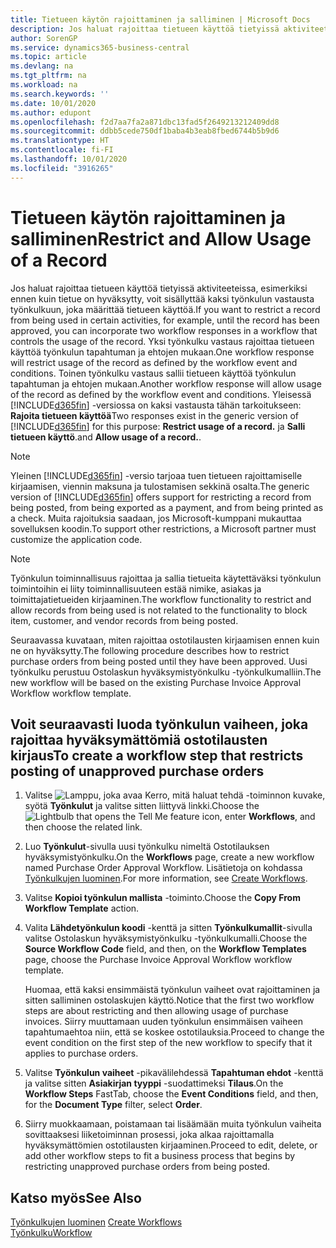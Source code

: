 ```yaml
---
title: Tietueen käytön rajoittaminen ja salliminen | Microsoft Docs
description: Jos haluat rajoittaa tietueen käyttöä tietyissä aktiviteeteissa, esimerkiksi ennen kuin tietue on hyväksytty, voit sisällyttää kaksi työnkulun vastausta työnkulkuun, joka määrittää tietueen käyttöä.
author: SorenGP
ms.service: dynamics365-business-central
ms.topic: article
ms.devlang: na
ms.tgt_pltfrm: na
ms.workload: na
ms.search.keywords: ''
ms.date: 10/01/2020
ms.author: edupont
ms.openlocfilehash: f2d7aa7fa2a871dbc13fad5f2649213212409dd8
ms.sourcegitcommit: ddbb5cede750df1baba4b3eab8fbed6744b5b9d6
ms.translationtype: HT
ms.contentlocale: fi-FI
ms.lasthandoff: 10/01/2020
ms.locfileid: "3916265"
---
```

# <a name="restrict-and-allow-usage-of-a-record"></a><span data-ttu-id="e8366-103">Tietueen käytön rajoittaminen ja salliminen</span><span class="sxs-lookup"><span data-stu-id="e8366-103">Restrict and Allow Usage of a Record</span></span>
<span data-ttu-id="e8366-104">Jos haluat rajoittaa tietueen käyttöä tietyissä aktiviteeteissa, esimerkiksi ennen kuin tietue on hyväksytty, voit sisällyttää kaksi työnkulun vastausta työnkulkuun, joka määrittää tietueen käyttöä.</span><span class="sxs-lookup"><span data-stu-id="e8366-104">If you want to restrict a record from being used in certain activities, for example, until the record has been approved, you can incorporate two workflow responses in a workflow that controls the usage of the record.</span></span> <span data-ttu-id="e8366-105">Yksi työnkulku vastaus rajoittaa tietueen käyttöä työnkulun tapahtuman ja ehtojen mukaan.</span><span class="sxs-lookup"><span data-stu-id="e8366-105">One workflow response will restrict usage of the record as defined by the workflow event and conditions.</span></span> <span data-ttu-id="e8366-106">Toinen työnkulku vastaus sallii tietueen käyttöä työnkulun tapahtuman ja ehtojen mukaan.</span><span class="sxs-lookup"><span data-stu-id="e8366-106">Another workflow response will allow usage of the record as defined by the workflow event and conditions.</span></span> <span data-ttu-id="e8366-107">Yleisessä [!INCLUDE[d365fin](includes/d365fin_md.md)] -versiossa on kaksi vastausta tähän tarkoitukseen: **Rajoita tietueen käyttöä**</span><span class="sxs-lookup"><span data-stu-id="e8366-107">Two responses exist in the generic version of [!INCLUDE[d365fin](includes/d365fin_md.md)] for this purpose: **Restrict usage of a record.**</span></span> <span data-ttu-id="e8366-108">ja **Salli tietueen käyttö**.</span><span class="sxs-lookup"><span data-stu-id="e8366-108">and **Allow usage of a record.**.</span></span>

> [!NOTE]  
>  <span data-ttu-id="e8366-109">Yleinen [!INCLUDE[d365fin](includes/d365fin_md.md)] -versio tarjoaa tuen tietueen rajoittamiselle kirjaamisen, viennin maksuna ja tulostamisen sekkinä osalta.</span><span class="sxs-lookup"><span data-stu-id="e8366-109">The generic version of [!INCLUDE[d365fin](includes/d365fin_md.md)] offers support for restricting a record from being posted, from being exported as a payment, and from being printed as a check.</span></span> <span data-ttu-id="e8366-110">Muita rajoituksia saadaan, jos Microsoft-kumppani mukauttaa sovelluksen koodin.</span><span class="sxs-lookup"><span data-stu-id="e8366-110">To support other restrictions, a Microsoft partner must customize the application code.</span></span>  

> [!NOTE]  
>  <span data-ttu-id="e8366-111">Työnkulun toiminnallisuus rajoittaa ja sallia tietueita käytettäväksi työnkulun toimintoihin ei liity toiminnallisuuteen estää nimike, asiakas ja toimittajatietueiden kirjaaminen.</span><span class="sxs-lookup"><span data-stu-id="e8366-111">The workflow functionality to restrict and allow records from being used is not related to the functionality to block item, customer, and vendor records from being posted.</span></span>

<span data-ttu-id="e8366-112">Seuraavassa kuvataan, miten rajoittaa ostotilausten kirjaamisen ennen kuin ne on hyväksytty.</span><span class="sxs-lookup"><span data-stu-id="e8366-112">The following procedure describes how to restrict purchase orders from being posted until they have been approved.</span></span> <span data-ttu-id="e8366-113">Uusi työnkulku perustuu Ostolaskun hyväksymistyönkulku -työnkulkumalliin.</span><span class="sxs-lookup"><span data-stu-id="e8366-113">The new workflow will be based on the existing Purchase Invoice Approval Workflow workflow template.</span></span>  

## <a name="to-create-a-workflow-step-that-restricts-posting-of-unapproved-purchase-orders"></a><span data-ttu-id="e8366-114">Voit seuraavasti luoda työnkulun vaiheen, joka rajoittaa hyväksymättömiä ostotilausten kirjaus</span><span class="sxs-lookup"><span data-stu-id="e8366-114">To create a workflow step that restricts posting of unapproved purchase orders</span></span>  
1. <span data-ttu-id="e8366-115">Valitse ![Lamppu, joka avaa Kerro, mitä haluat tehdä -toiminnon](media/ui-search/search_small.png "Kerro, mitä haluat tehdä") kuvake, syötä **Työnkulut** ja valitse sitten liittyvä linkki.</span><span class="sxs-lookup"><span data-stu-id="e8366-115">Choose the ![Lightbulb that opens the Tell Me feature](media/ui-search/search_small.png "Tell me what you want to do") icon, enter **Workflows**, and then choose the related link.</span></span>  
2. <span data-ttu-id="e8366-116">Luo **Työnkulut**-sivulla uusi työnkulku nimeltä Ostotilauksen hyväksymistyönkulku.</span><span class="sxs-lookup"><span data-stu-id="e8366-116">On the **Workflows** page, create a new workflow named Purchase Order Approval Workflow.</span></span> <span data-ttu-id="e8366-117">Lisätietoja on kohdassa [Työnkulkujen luominen](across-how-to-create-workflows.md).</span><span class="sxs-lookup"><span data-stu-id="e8366-117">For more information, see [Create Workflows](across-how-to-create-workflows.md).</span></span>  
3. <span data-ttu-id="e8366-118">Valitse **Kopioi työnkulun mallista** -toiminto.</span><span class="sxs-lookup"><span data-stu-id="e8366-118">Choose the **Copy From Workflow Template** action.</span></span>  
4. <span data-ttu-id="e8366-119">Valita **Lähdetyönkulun koodi** -kenttä ja sitten **Työnkulkumallit**-sivulla valitse Ostolaskun hyväksymistyönkulku -työnkulkumalli.</span><span class="sxs-lookup"><span data-stu-id="e8366-119">Choose the **Source Workflow Code** field, and then, on the **Workflow Templates** page, choose the Purchase Invoice Approval Workflow workflow template.</span></span>  

     <span data-ttu-id="e8366-120">Huomaa, että kaksi ensimmäistä työnkulun vaiheet ovat rajoittaminen ja sitten salliminen ostolaskujen käyttö.</span><span class="sxs-lookup"><span data-stu-id="e8366-120">Notice that the first two workflow steps are about restricting and then allowing usage of purchase invoices.</span></span> <span data-ttu-id="e8366-121">Siirry muuttamaan uuden työnkulun ensimmäisen vaiheen tapahtumaehtoa niin, että se koskee ostotilauksia.</span><span class="sxs-lookup"><span data-stu-id="e8366-121">Proceed to change the event condition on the first step of the new workflow to specify that it applies to purchase orders.</span></span>  
5. <span data-ttu-id="e8366-122">Valitse **Työnkulun vaiheet** -pikavälilehdessä **Tapahtuman ehdot** -kenttä ja valitse sitten **Asiakirjan tyyppi** -suodattimeksi **Tilaus**.</span><span class="sxs-lookup"><span data-stu-id="e8366-122">On the **Workflow Steps** FastTab, choose the **Event Conditions** field, and then, for the **Document Type** filter, select **Order**.</span></span>  
6. <span data-ttu-id="e8366-123">Siirry muokkaamaan, poistamaan tai lisäämään muita työnkulun vaiheita sovittaaksesi liiketoiminnan prosessi, joka alkaa rajoittamalla hyväksymättömien ostotilausten kirjaaminen.</span><span class="sxs-lookup"><span data-stu-id="e8366-123">Proceed to edit, delete, or add other workflow steps to fit a business process that begins by restricting unapproved purchase orders from being posted.</span></span>  

## <a name="see-also"></a><span data-ttu-id="e8366-124">Katso myös</span><span class="sxs-lookup"><span data-stu-id="e8366-124">See Also</span></span>  
<span data-ttu-id="e8366-125">[Työnkulkujen luominen](across-how-to-create-workflows.md) </span><span class="sxs-lookup"><span data-stu-id="e8366-125">[Create Workflows](across-how-to-create-workflows.md) </span></span>  
[<span data-ttu-id="e8366-126">Työnkulku</span><span class="sxs-lookup"><span data-stu-id="e8366-126">Workflow</span></span>](across-workflow.md)   
